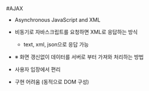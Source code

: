 #AJAX
- Asynchronous JavaScript and XML
- 비동기로 자바스크립트를 요청하면 XML로 응답하는 방식
    - text, xml, json으로 응답 가능
    
- ※ 화면 갱신없이 데이터를 서버로 부터 가져와 처리하는 방법
- 사용자 입장에서 편리
- 구현 어려움 (동적으로 DOM 구성)

